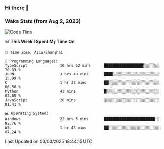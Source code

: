 ### Hi there 👋

### Waka Stats (from Aug 2, 2023)

<!--START_SECTION:waka-->
![Code Time](http://img.shields.io/badge/Code%20Time-677%20hrs%2052%20mins-blue)

📊 **This Week I Spent My Time On** 

```text
🕑︎ Time Zone: Asia/Shanghai

💬 Programming Languages: 
TypeScript               16 hrs 52 mins      ██████████████████░░░░░░░   70.83 % 
JSON                     3 hrs 48 mins       ████░░░░░░░░░░░░░░░░░░░░░   15.99 % 
C                        1 hr 33 mins        ██░░░░░░░░░░░░░░░░░░░░░░░   06.56 % 
Python                   43 mins             █░░░░░░░░░░░░░░░░░░░░░░░░   03.05 % 
JavaScript               20 mins             ░░░░░░░░░░░░░░░░░░░░░░░░░   01.41 % 

💻 Operating System: 
Windows                  22 hrs 5 mins       ███████████████████████░░   92.76 % 
WSL                      1 hr 43 mins        ██░░░░░░░░░░░░░░░░░░░░░░░   07.24 % 
```


 Last Updated on 03/03/2025 18:44:15 UTC
<!--END_SECTION:waka-->

